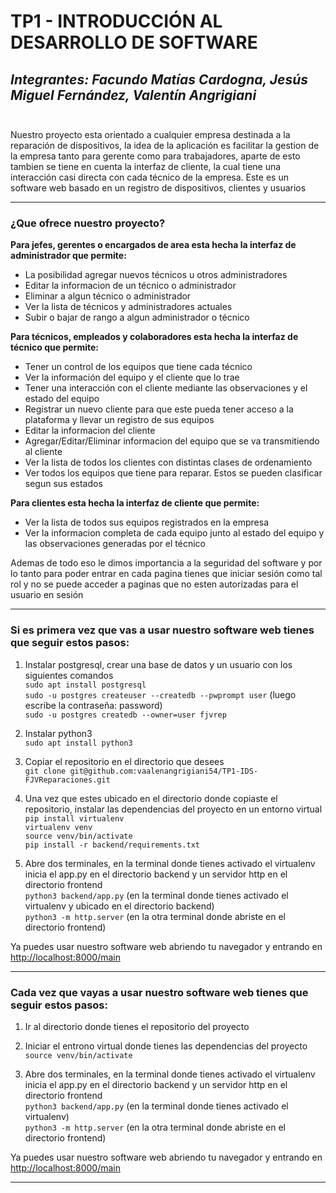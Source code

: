 # TP1 - INTRODUCCIÓN AL DESARROLLO DE SOFTWARE
*Integrantes: Facundo Matías Cardogna, Jesús Miguel Fernández, Valentín Angrigiani*<br><br>
---
Nuestro proyecto esta orientado a cualquier empresa destinada a la reparación de dispositivos, la idea de la aplicación es facilitar la gestion de la empresa tanto para gerente como para trabajadores, aparte de esto tambien se tiene en cuenta la interfaz de cliente, la cual tiene una interacción casi directa con cada técnico de la empresa. Este es un software web basado en un registro de dispositivos, clientes y usuarios

---
### ¿Que ofrece nuestro proyecto?
**Para jefes, gerentes o encargados de area esta hecha la interfaz de administrador que permite:**
 - La posibilidad agregar nuevos técnicos u otros administradores
 - Editar la informacion de un técnico o administrador
 - Eliminar a algun técnico o administrador
 - Ver la lista de técnicos y administradores actuales
 - Subir o bajar de rango a algun administrador o técnico

**Para técnicos, empleados y colaboradores esta hecha la interfaz de técnico que permite:**
 - Tener un control de los equipos que tiene cada técnico
 - Ver la información del equipo y el cliente que lo trae
 - Tener una interacción con el cliente mediante las observaciones y el estado del equipo
 - Registrar un nuevo cliente para que este pueda tener acceso a la plataforma y llevar un registro de sus equipos
 - Editar la informacion del cliente
 - Agregar/Editar/Eliminar informacion del equipo que se va transmitiendo al cliente
 - Ver la lista de todos los clientes con distintas clases de ordenamiento
 - Ver todos los equipos que tiene para reparar. Estos se pueden clasificar segun sus estados

**Para clientes esta hecha la interfaz de cliente que permite:**
 - Ver la lista de todos sus equipos registrados en la empresa
 - Ver la informacion completa de cada equipo junto al estado del equipo y las observaciones generadas por el técnico

Ademas de todo eso le dimos importancia a la seguridad del software y por lo tanto para poder entrar en cada pagina tienes que iniciar sesión como tal rol y no se puede acceder a paginas que no esten autorizadas para el usuario en sesión

---
### Si es primera vez que vas a usar nuestro software web tienes que seguir estos pasos:
1. Instalar postgresql, crear una base de datos y un usuario con los siguientes comandos <br>
  `sudo apt install postgresql` <br>
  `sudo -u postgres createuser --createdb --pwprompt user` (luego escribe la contraseña: password) <br>
  `sudo -u postgres createdb --owner=user fjvrep` <br>

2. Instalar python3 <br>
  `sudo apt install python3`

3. Copiar el repositorio en el directorio que desees <br>
  `git clone git@github.com:vaalenangrigiani54/TP1-IDS-FJVReparaciones.git` <br>

4. Una vez que estes ubicado en el directorio donde copiaste el repositorio, instalar las dependencias del proyecto  en un entorno virtual<br>
  `pip install virtualenv` <br>
  `virtualenv venv` <br>
  `source venv/bin/activate` <br>
  `pip install -r backend/requirements.txt` <br>

5. Abre dos terminales, en la terminal donde tienes activado el virtualenv inicia el app.py en el directorio backend y un servidor http en el directorio frontend <br>
  `python3 backend/app.py` (en la terminal donde tienes activado el virtualenv y ubicado en el directorio backend)<br>
  `python3 -m http.server` (en la otra terminal donde abriste en el directorio frontend)<br>

Ya puedes usar nuestro software web abriendo tu navegador y entrando en [http://localhost:8000/main](http://localhost:8000/main)

---
### Cada vez que vayas a usar nuestro software web tienes que seguir estos pasos:

1. Ir al directorio donde tienes el repositorio del proyecto <br>

2. Iniciar el entrono virtual donde tienes las dependencias del proyecto <br>
  `source venv/bin/activate` <br>

3. Abre dos terminales, en la terminal donde tienes activado el virtualenv inicia el app.py en el directorio backend y un servidor http en el directorio frontend <br>
  `python3 backend/app.py`  (en la terminal donde tienes activado el virtualenv) <br>
  `python3 -m http.server` (en la otra terminal donde abriste en el directorio frontend)<br>

Ya puedes usar nuestro software web abriendo tu navegador y entrando en [http://localhost:8000/main](http://localhost:8000/main)

---
